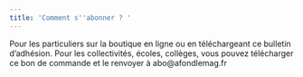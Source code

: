 ```yaml
---
title: 'Comment s''abonner ? '
---
```


Pour les particuliers sur la boutique en ligne ou en téléchargeant ce bulletin d’adhésion. Pour les collectivités, écoles, collèges, vous pouvez télécharger ce bon de commande et le renvoyer à abo\@afondlemag.fr
